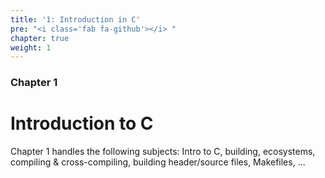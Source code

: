 ```yaml
---
title: '1: Introduction in C'
pre: "<i class='fab fa-github'></i> "
chapter: true
weight: 1
---
```


### Chapter 1

# Introduction to C

Chapter 1 handles the following subjects: Intro to C, building, ecosystems, compiling & cross-compiling, building header/source files, Makefiles, ...


